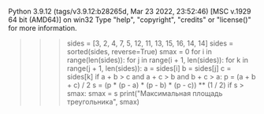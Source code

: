 Python 3.9.12 (tags/v3.9.12:b28265d, Mar 23 2022, 23:52:46) [MSC v.1929 64 bit (AMD64)] on win32
Type "help", "copyright", "credits" or "license()" for more information.
>>> sides = [3, 2, 4, 7, 5, 12, 11, 13, 15, 16, 14, 14]
sides = sorted(sides, reverse=True)
smax = 0
for i in range(len(sides)):
    for j in range(i + 1, len(sides)):
        for k in range(j + 1, len(sides)):
            a = sides[i]
            b = sides[j]
            c = sides[k]
            if a + b > c and a + c > b and b + c > a:
                p = (a + b + c) / 2
                s = (p * (p - a) * (p - b) * (p - c)) ** (1 / 2)
                if s > smax:
                    smax = s
print("Максимальная площадь треугольника", smax)
